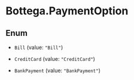 # Bottega.PaymentOption

## Enum


* `Bill` (value: `"Bill"`)

* `CreditCard` (value: `"CreditCard"`)

* `BankPayment` (value: `"BankPayment"`)


